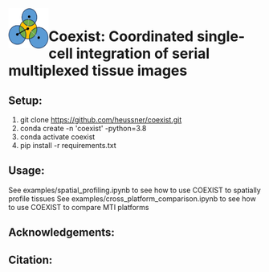 <img align="left" width="80" height="80" src="assets/coexist.png" alt="icon">

# Coexist: Coordinated single-cell integration of serial multiplexed tissue images

## Setup:
1. git clone https://github.com/heussner/coexist.git
2. conda create -n 'coexist' -python=3.8
3. conda activate coexist
4. pip install -r requirements.txt

## Usage:
See examples/spatial_profiling.ipynb to see how to use COEXIST to spatially profile tissues
See examples/cross_platform_comparison.ipynb to see how to use COEXIST to compare MTI platforms

## Acknowledgements:

## Citation:
